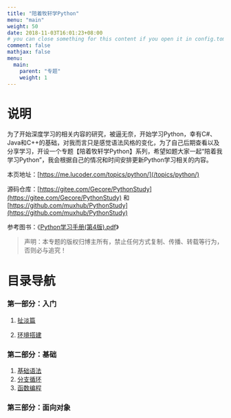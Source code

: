 ```yaml
---
title: "陪着牧轩学Python"
menu: "main"
weight: 50
date: 2018-11-03T16:01:23+08:00
# you can close something for this content if you open it in config.toml.
comment: false
mathjax: false
menu:
  main:
    parent: "专题"
    weight: 1
---
```


# 说明

为了开始深度学习的相关内容的研究，被逼无奈，开始学习Python，幸有C#、Java和C++的基础，对我而言只是感觉语法风格的变化，为了自己后期查看以及分享学习，开设一个专题【陪着牧轩学Python】系列，希望如题大家一起“陪着我学习Python”，我会根据自己的情况和时间安排更新Python学习相关的内容。

本页地址：[https://me.lucoder.com/topics/python/](/topics/python/)

源码仓库：[https://gitee.com/Gecore/PythonStudy](https://gitee.com/Gecore/PythonStudy) 和 [https://github.com/muxhub/PythonStudy](https://github.com/muxhub/PythonStudy)

参考图书：《[Python学习手册(第4版).pdf](https://dl.lucoder.com/uploads/20181111/Python%E5%AD%A6%E4%B9%A0%E6%89%8B%E5%86%8C(%E7%AC%AC4%E7%89%88).pdf)》

> 声明：本专题的版权归博主所有，禁止任何方式复制、传播、转载等行为，否则必与追究！

# 目录导航

### 第一部分：入门

1. [扯淡篇](/post/2018/11/11/python-before)

2. [环境搭建](/post/2018/11/11/python-env)

###  第二部分：基础
1. [基础语法](/post/2018/11/11/python-basic)
2. [分支循环](/post/2018/11/13/python-loop-if)
3. [函数编程](/post/2018/11/13/python-function)

###  第三部分：面向对象

